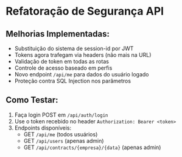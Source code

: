 # Refatoração de Segurança API

## Melhorias Implementadas:
- Substituição do sistema de session-id por JWT
- Tokens agora trafegam via headers (não mais na URL)
- Validação de token em todas as rotas
- Controle de acesso baseado em perfis
- Novo endpoint `/api/me` para dados do usuário logado
- Proteção contra SQL Injection nos parâmetros

## Como Testar:
1. Faça login POST em `/api/auth/login`
2. Use o token recebido no header `Authorization: Bearer <token>`
3. Endpoints disponíveis:
   - GET `/api/me` (todos usuários)
   - GET `/api/users` (apenas admin)
   - GET `/api/contracts/{empresa}/{data}` (apenas admin)
